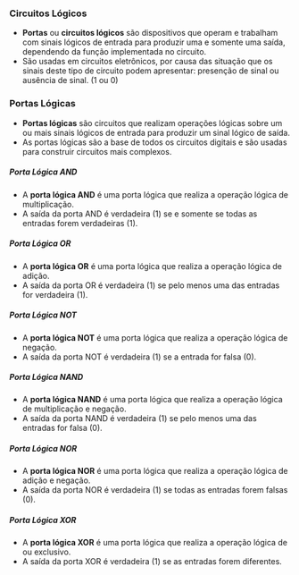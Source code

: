 ### Circuitos Lógicos 
- **Portas** ou **circuitos lógicos** são dispositivos que operam e trabalham com sinais lógicos de entrada para produzir uma e somente uma saída, dependendo da função implementada no circuito.
- São usadas em circuitos eletrônicos, por causa das situação que os sinais deste tipo de circuito podem apresentar: presenção de sinal ou ausência de sinal. (1 ou 0)

### Portas Lógicas
- **Portas lógicas** são circuitos que realizam operações lógicas sobre um ou mais sinais lógicos de entrada para produzir um sinal lógico de saída.
- As portas lógicas são a base de todos os circuitos digitais e são usadas para construir circuitos mais complexos.

##### Porta Lógica AND 
- A **porta lógica AND** é uma porta lógica que realiza a operação lógica de multiplicação.
- A saída da porta AND é verdadeira (1) se e somente se todas as entradas forem verdadeiras (1).

##### Porta Lógica OR
- A **porta lógica OR** é uma porta lógica que realiza a operação lógica de adição.
- A saída da porta OR é verdadeira (1) se pelo menos uma das entradas for verdadeira (1).

##### Porta Lógica NOT
- A **porta lógica NOT** é uma porta lógica que realiza a operação lógica de negação.
- A saída da porta NOT é verdadeira (1) se a entrada for falsa (0).

##### Porta Lógica NAND
- A **porta lógica NAND** é uma porta lógica que realiza a operação lógica de multiplicação e negação.
- A saída da porta NAND é verdadeira (1) se pelo menos uma das entradas for falsa (0).

##### Porta Lógica NOR
- A **porta lógica NOR** é uma porta lógica que realiza a operação lógica de adição e negação.
- A saída da porta NOR é verdadeira (1) se todas as entradas forem falsas (0).

##### Porta Lógica XOR
- A **porta lógica XOR** é uma porta lógica que realiza a operação lógica de ou exclusivo.
- A saída da porta XOR é verdadeira (1) se as entradas forem diferentes.